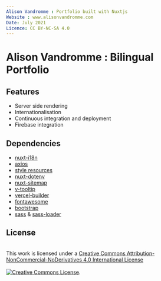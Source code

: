 ```yaml
---
Alison Vandromme : Portfolio built with Nuxtjs
Website : www.alisonvandromme.com
Date: July 2021
Licence: CC BY-NC-SA 4.0
---
```


# Alison Vandromme : Bilingual Portfolio

## Features

- Server side rendering
- Internationalisation
- Continuous integration and deployment
- Firebase integration

## Dependencies

- [nuxt-i18n](https://github.com/nuxt-community/i18n-module)
- [axios](https://github.com/nuxt-community/axios-module)
- [style resources](https://github.com/nuxt-community/style-resources-module)
- [nuxt-dotenv](https://github.com/nuxt-community/dotenv-module)
- [nuxt-sitemap](https://github.com/nuxt-community/sitemap-module)
- [v-tooltip](https://github.com/Akryum/v-tooltip)
- [vercel-builder](https://github.com/nuxt/vercel-builder)
- [fontawesome](https://github.com/nuxt-community/fontawesome-module#readme)
- [bootstrap](https://github.com/twbs/bootstrap)
- [sass](https://github.com/sass/sass) & [sass-loader](https://github.com/webpack-contrib/sass-loader)

## License

<a rel="license" href="http://creativecommons.org/licenses/by-nc-nd/4.0/"></a><br />This work is licensed under a <a rel="license" href="http://creativecommons.org/licenses/by-nc-nd/4.0/">Creative Commons Attribution-NonCommercial-NoDerivatives 4.0 International License <br>
<br>
<img alt="Creative Commons License" style="border-width:0" src="https://i.creativecommons.org/l/by-nc-nd/4.0/88x31.png" /></a>.

